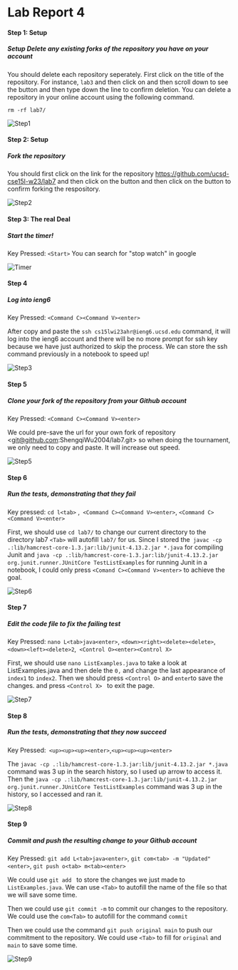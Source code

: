 # Lab Report 4

#### Step 1: **Setup** 

##### **Setup** Delete any existing forks of the repository you have on your account

You should delete each repository seperately. First click on the title of the repository. For instance, ``lab3`` and then click on <Setting> and then scroll down to see the button <Delete this respository> and then type down the line to confirm deletion.
You can delete a repository in your online account using the following command.
``````terminal
rm -rf lab7/
``````

![Step1](https://user-images.githubusercontent.com/114774291/221041414-f978c2c6-00cb-402f-8406-07e1d6e83d38.jpeg)


#### Step 2: Setup

##### Fork the repository

You should first click on the link for the repository <https://github.com/ucsd-cse15l-w23/lab7> and then click on the button <fork> and then click on the button <create fork> to confirm forking the respository.

![Step2](https://user-images.githubusercontent.com/114774291/221041477-9a350eb7-6aa9-486e-aee2-70a1ea6bf22f.jpeg)



#### Step 3: The real Deal

##### Start the timer!
  
Key Pressed: ``<Start>``
You can search for "stop watch" in google

![Timer](https://user-images.githubusercontent.com/114774291/221374838-f9ef7196-6390-4759-bfbf-6c1a01e3b1d4.jpeg)


#### Step 4

##### Log into ieng6

Key Pressed: `<Command C><Command V><enter>`

After copy and paste the ``ssh cs15lwi23ahr@ieng6.ucsd.edu`` command, it will log into the ieng6 account and there will be no more prompt for ssh key because we have just authorized to skip the process. We can store the ssh command previously in a notebook to speed up!

![Step3](https://user-images.githubusercontent.com/114774291/221042783-d17477d1-834b-49b7-831b-e517a5297df0.jpeg)

#### Step 5

##### Clone your fork of the repository from your Github account

Key Pressed: `<Command C><Command V><enter>`

We could pre-save the url for your own fork of repository <[git@github.com](mailto:git@github.com):ShengqiWu2004/lab7.git> so when doing the tournament, we only need to copy and paste. It will increase out speed.

![Step5](https://user-images.githubusercontent.com/114774291/221043146-20d963f7-f102-42d8-b376-f97b5734a023.jpeg)


#### Step 6

##### Run the tests, demonstrating that they fail

Key pressed: `cd l<tab>` ,` <Command C><Command V><enter>`, `<Command C><Command V><enter>`

First, we should use `cd lab7/` to change our current directory to the directory lab7 ``<Tab>`` will autofill ``lab7/`` for us. Since I stored the`` javac -cp .:lib/hamcrest-core-1.3.jar:lib/junit-4.13.2.jar *.java`` for compiling Junit and ``java -cp .:lib/hamcrest-core-1.3.jar:lib/junit-4.13.2.jar org.junit.runner.JUnitCore TestListExamples`` for running Junit in a notebook, I could only press `<Comand C><Command V><enter>` to achieve the goal.

![Step6](https://user-images.githubusercontent.com/114774291/221044518-76d75557-a543-430b-8718-104e40a36939.jpeg)


#### Step 7

##### Edit the code file to fix the failing test

Key Pressed: `nano L<tab>java<enter>`, `<down><right><delete><delete>`,`<down><left><delete>2`,` <Control O><enter><Control X>`

First, we should use ``nano ListExamples.java`` to take a look at ListExamples.java and then dele the ``0,`` and change the last appearance of ``index1`` to ``index2``. Then we should press `<Control O>` and ``enter``to save the changes. and press `<Control X> ` to exit the page. 

![Step7](https://user-images.githubusercontent.com/114774291/221042896-f2621e0e-ec61-4b80-8f04-58a0139df1e6.jpeg)

  
#### Step 8

##### Run the tests, demonstrating that they now succeed

Key Pressed:` <up><up><up><enter>`,`<up><up><up><enter>`

The ``javac -cp .:lib/hamcrest-core-1.3.jar:lib/junit-4.13.2.jar *.java`` command was 3 up in the search history, so I used up arrow to access it. Then the ``java -cp .:lib/hamcrest-core-1.3.jar:lib/junit-4.13.2.jar org.junit.runner.JUnitCore TestListExamples`` command was 3 up in the history, so I accessed and ran it.
  
![Step8](https://user-images.githubusercontent.com/114774291/221043204-26eb04f0-d387-474d-8ab5-7d0df3dbaafa.jpeg)

#### Step 9

##### Commit and push the resulting change to your Github account

Key Pressed: `git add L<tab>java<enter>`, `git com<tab> -m "Updated"<enter>`, `git push o<tab> m<tab><enter>`

We could use ``git add `` to store the changes we just made to ``ListExamples.java``. We can use `<Tab>` to autofill the name of the file so that we will save some time.

Then we could use ``git commit -m`` to commit our changes to the repository. We could use the ``com<Tab>`` to autofill for the command ``commit``

Then we could use the command ``git push original main`` to push our commitment to the repository. We could use `<Tab>` to fill for ``original`` and ``main`` to save some time.

![Step9](https://user-images.githubusercontent.com/114774291/221043290-863321ff-0582-467c-9be4-abbc0ca86eb6.jpeg)
